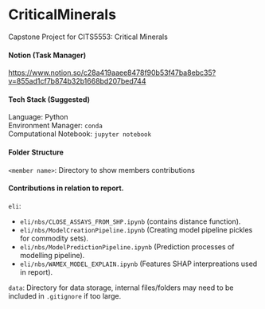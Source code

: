 # CriticalMinerals
Capstone Project for CITS5553: Critical Minerals

#### Notion (Task Manager)
https://www.notion.so/c28a419aaee8478f90b53f47ba8ebc35?v=855ad1cf7b874b32b1668bd207bed744

#### Tech Stack (Suggested)
Language: Python <br>
Environment Manager:  ```conda``` <br>
Computational Notebook: ```jupyter notebook``` <br>


#### Folder Structure 
```<member name>```: Directory to show members contributions

#### Contributions in relation to report.
```eli```: 
* ```eli/nbs/CLOSE_ASSAYS_FROM_SHP.ipynb``` (contains distance function).
* ```eli/nbs/ModelCreationPipeline.ipynb``` (Creating model pipeline pickles for commodity sets).
* ```eli/nbs/ModelPredictionPipeline.ipynb``` (Prediction processes of modelling pipeline).
* ```eli/nbs/WAMEX_MODEL_EXPLAIN.ipynb``` (Features SHAP interpreations used in report).

```data```: Directory for data storage, internal files/folders may need to be included in ```.gitignore``` if too large.
